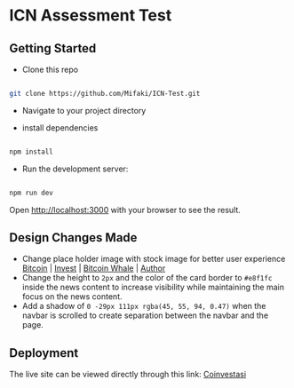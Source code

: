 # ICN Assessment Test 

## Getting Started

- Clone this repo 

```bash

git clone https://github.com/Mifaki/ICN-Test.git

```

- Navigate to your project directory

- install dependencies

```bash

npm install

```

- Run the development server:

```bash

npm run dev

```

Open [http://localhost:3000](http://localhost:3000) with your browser to see the result.

## Design Changes Made
- Change place holder image with stock image for better user experience [Bitcoin](https://unsplash.com/photos/selective-focus-photo-of-bitcoin-near-monitor-JrjhtBJ-pGU) | [Invest](https://unsplash.com/photos/gold-and-silver-round-coins-4KJJezDyo3M) | [Bitcoin Whale](https://unsplash.com/photos/person-holding-20-us-dollar-bill-OqEPgkdX3RA) | [Author](https://unsplash.com/photos/woman-drinking-on-white-cup-AeZncpkqMVU)
- Change the height to `2px` and the color of the card border to `#e8f1fc` inside the news content to increase visibility while maintaining the main focus on the news content.
- Add a shadow of `0 -29px 111px rgba(45, 55, 94, 0.47)` when the navbar is scrolled to create separation between the navbar and the page.

## Deployment
The live site can be viewed directly through this link: [Coinvestasi](https://icn-test.vercel.app/)
